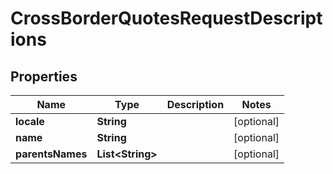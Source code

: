 

# CrossBorderQuotesRequestDescriptions

## Properties

Name | Type | Description | Notes
------------ | ------------- | ------------- | -------------
**locale** | **String** |  |  [optional]
**name** | **String** |  |  [optional]
**parentsNames** | **List&lt;String&gt;** |  |  [optional]



